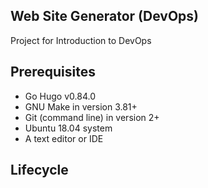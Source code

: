 ## Web Site Generator (DevOps)

Project for Introduction to DevOps

## Prerequisites

- Go Hugo v0.84.0
- GNU Make in version 3.81+
- Git (command line) in version 2+
- Ubuntu 18.04 system
- A text editor or IDE

## Lifecycle
